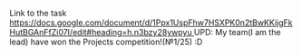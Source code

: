 Link to the task
[https://docs.google.com/document/d/1Ppx1UspFhw7HSXPK0n2tBwKKijgFkHutBGAnFfZi07I/edit#heading=h.n3bzy28ywpyu
](https://docs.google.com/document/d/1HwbncMAlFFjpFtswFMhn7R70JSZbsPCwwQzwiu1hCJ8/edit?usp=sharing)UPD: My team(I am the lead) have won the Projects competition!(№1/25) :D 
